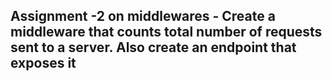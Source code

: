## Assignment -2 on middlewares - Create a middleware that counts total number of requests sent to a server. Also create an endpoint that exposes it
